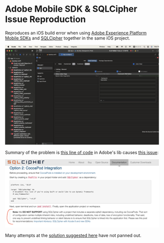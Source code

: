 # Adobe Mobile SDK & SQLCipher Issue Reproduction

Reproduces an iOS build error when using [Adobe Experience Platform Mobile SDKs](https://github.com/adobe/aepsdk-core-ios) and [SQLCipher](https://www.zetetic.net/sqlcipher/sqlcipher-ios/) together in the same iOS project.

<img src="@docs/issue.png">

Summary of the problem is [this line of code](https://github.com/adobe/aepsdk-core-ios/blob/4.2.3/AEPServices/Sources/dataqueue/SQLiteWrapper.swift#L14) in Adobe's lib causes [this issue](https://www.zetetic.net/sqlcipher/ios-tutorial/#option-2-cocoapod-integration):

<img src="@docs/sqlcipher.png">

Many attempts at the [solution suggested here](https://discuss.zetetic.net/t/important-advisory-sqlcipher-with-xcode-8-and-new-sdks/1688) have not panned out.